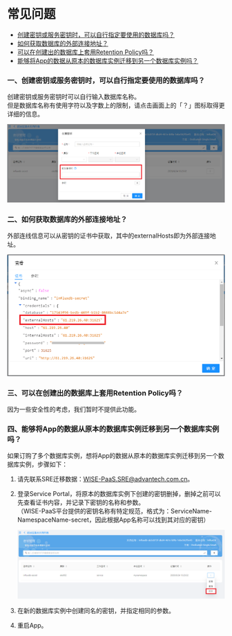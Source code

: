 # 常见问题

* <a class="false-class" href="#一创建密钥或服务密钥时可以自行指定要使用的数据库吗">创建密钥或服务密钥时，可以自行指定要使用的数据库吗？</a>
* <a class="false-class" href="#二如何获取数据库的外部连接地址">如何获取数据库的外部连接地址？</a>
* <a class="false-class" href="#三可以在创建出的数据库上套用retention-policy吗">可以在创建出的数据库上套用Retention Policy吗？</a>
* <a class="false-class" href="#四能够将app的数据从原本的数据库实例迁移到另一个数据库实例吗">能够将App的数据从原本的数据库实例迁移到另一个数据库实例吗？</a>

### 一、创建密钥或服务密钥时，可以自行指定要使用的数据库吗？

创建密钥或服务密钥时可以自行输入数据库名称。<br>
但是数据库名称有使用字符以及字数上的限制，请点击画面上的「？」图标取得更详细的信息。

![Q&A](./images/qa1.PNG)

### 二、如何获取数据库的外部连接地址？

外部连线信息可以从密钥的证书中获取，其中的externalHosts即为外部连接地址。

![Q&A](./images/secret9.png)

### 三、可以在创建出的数据库上套用Retention Policy吗？

因为一些安全性的考虑，我们暂时不提供此功能。

### 四、能够将App的数据从原本的数据库实例迁移到另一个数据库实例吗？

如果订购了多个数据库实例，想将App的数据从原本的数据库实例迁移到另一个数据库实例，步骤如下：

1. 请先联系SRE迁移数据：WISE-PaaS.SRE@advantech.com.cn。

2. 登录Service Portal，将原本的数据库实例下创建的密钥删掉，删掉之前可以先查看证书内容，并记录下密钥的名称和参数。<br>（WISE-PaaS平台提供的密钥名称有特定规范，格式为：ServiceName-NamespaceName-secret，因此根据App名称可以找到其对应的密钥）

   ![Q&A](./images/secret10.png)

3. 在新的数据库实例中创建同名的密钥，并指定相同的参数。

4. 重启App。
